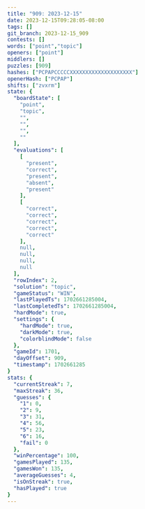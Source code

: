 ```yaml
---
title: "909: 2023-12-15"
date: 2023-12-15T09:28:05-08:00
tags: []
git_branch: 2023-12-15_909
contests: []
words: ["point","topic"]
openers: ["point"]
middlers: []
puzzles: [909]
hashes: ["PCPAPCCCCCXXXXXXXXXXXXXXXXXXXX"]
openerHash: ["PCPAP"]
shifts: ["zvxrm"]
state: {
  "boardState": [
    "point",
    "topic",
    "",
    "",
    "",
    ""
  ],
  "evaluations": [
    [
      "present",
      "correct",
      "present",
      "absent",
      "present"
    ],
    [
      "correct",
      "correct",
      "correct",
      "correct",
      "correct"
    ],
    null,
    null,
    null,
    null
  ],
  "rowIndex": 2,
  "solution": "topic",
  "gameStatus": "WIN",
  "lastPlayedTs": 1702661285004,
  "lastCompletedTs": 1702661285004,
  "hardMode": true,
  "settings": {
    "hardMode": true,
    "darkMode": true,
    "colorblindMode": false
  },
  "gameId": 1701,
  "dayOffset": 909,
  "timestamp": 1702661285
}
stats: {
  "currentStreak": 7,
  "maxStreak": 36,
  "guesses": {
    "1": 0,
    "2": 9,
    "3": 31,
    "4": 56,
    "5": 23,
    "6": 16,
    "fail": 0
  },
  "winPercentage": 100,
  "gamesPlayed": 135,
  "gamesWon": 135,
  "averageGuesses": 4,
  "isOnStreak": true,
  "hasPlayed": true
}
---
```

<!-- more -->
